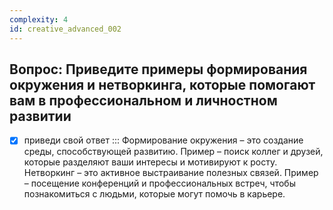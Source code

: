 ```yaml
---
complexity: 4
id: creative_advanced_002
---
```

## Вопрос: Приведите примеры формирования окружения и нетворкинга, которые помогают вам в профессиональном и личностном развитии

- [x] приведи свой ответ  ::: Формирование окружения – это создание среды, способствующей развитию. Пример – поиск коллег и друзей, которые разделяют ваши интересы и мотивируют к росту. Нетворкинг – это активное выстраивание полезных связей. Пример – посещение конференций и профессиональных встреч, чтобы познакомиться с людьми, которые могут помочь в карьере.
